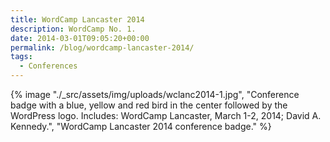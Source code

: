 ```yaml
---
title: WordCamp Lancaster 2014
description: WordCamp No. 1.
date: 2014-03-01T09:05:20+00:00
permalink: /blog/wordcamp-lancaster-2014/
tags:
  - Conferences
---
```


{% image "./_src/assets/img/uploads/wclanc2014-1.jpg", "Conference badge with a blue, yellow and red bird in the center followed by the WordPress logo. Includes: WordCamp Lancaster, March 1-2, 2014; David A. Kennedy.", "WordCamp Lancaster 2014 conference badge." %}
